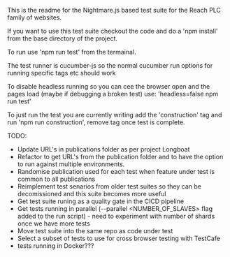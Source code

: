 This is the readme for the Nightmare.js based test suite for the Reach PLC family of websites.

If you want to use this test suite checkout the code and do a 'npm install' from the base directory of the project.

To run use 'npm run test' from the termainal. 

The test runner is cucumber-js so the normal cucumber run options for running specific tags etc should work

To disable headless running so you can cee the browser open and the pages load (maybe if debugging a broken test) use: 'headless=false npm run test'

To just run the test you are currently writing add the 'construction' tag and run 'npm run construction', remove tag once test is complete.

TODO:
- Update URL's in publications folder as per project Longboat
- Refactor to get URL's from the publication folder and to have the option to run against multiple environments. 
- Randomise publication used for each test when feature under test is common to all publications
- Reimplement test senarios from older test suites so they can be decomissioned and this suite becomes more useful
- Get test suite runing as a quality gate in the CICD pipeline
- Get tests running in parallel (--parallel <NUMBER_OF_SLAVES> flag added to the run script) - need to experiment with number of shards once we have more tests
- Move test suite into the same repo as code under test
- Select a subset of tests to use for cross browser testing with TestCafe
- tests running in Docker???